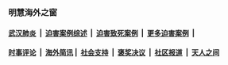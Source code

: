 
### 明慧海外之窗

####  [武汉肺炎](indexes/365.md?t=03230600) &nbsp;|&nbsp;  [迫害案例综述](indexes/328.md?t=03230600) &nbsp;|&nbsp; [迫害致死案例](indexes/277.md?t=03230600)  &nbsp;|&nbsp; [更多迫害案例](indexes/81.md?t=03230600)  &nbsp;|&nbsp; 
####  [时事评论](indexes/19.md?t=03230600) &nbsp;|&nbsp; [海外简讯](indexes/245.md?t=03230600)&nbsp;|&nbsp;  [社会支持](indexes/140.md?t=03230600) &nbsp;|&nbsp; [褒奖决议](indexes/282.md?t=03230600) &nbsp;|&nbsp; [社区报道](indexes/91.md?t=03230600)  &nbsp;|&nbsp; [天人之间](indexes/78.md?t=03230600) 


